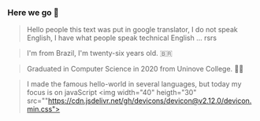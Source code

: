 ### Here we go :bug:

> Hello people this text was put in google translator, I do not speak English, I have what people speak technical English ... rsrs

> I'm from Brazil, I'm twenty-six years old. :brazil:

> Graduated in Computer Science in 2020 from Uninove College. :man_student:

> I made the famous hello-world in several languages, but today my focus is on javaScript
<img width="40" heigth="30" src=""https://cdn.jsdelivr.net/gh/devicons/devicon@v2.12.0/devicon.min.css">
<!--
**GustavoGuke/GustavoGuke** is a ✨ _special_ ✨ repository because its `README.md` (this file) appears on your GitHub profile.

Here are some ideas to get you started:

- 🔭 I’m currently working on ...
- 🌱 I’m currently learning ...
- 👯 I’m looking to collaborate on ...
- 🤔 I’m looking for help with ...
- 💬 Ask me about ...
- 📫 How to reach me: ...
- 😄 Pronouns: ...
- ⚡ Fun fact: ...
-->
